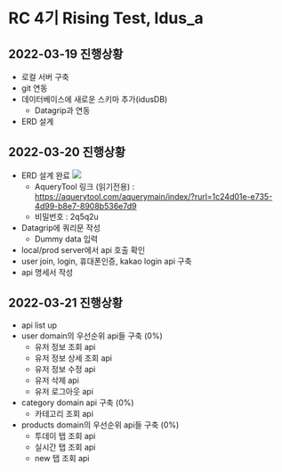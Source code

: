 # RC 4기 Rising Test, Idus_a 
  
## 2022-03-19 진행상황
* 로컬 서버 구축
* git 연동
* 데이터베이스에 새로운 스키마 추가(idusDB)
  * Datagrip과 연동
* ERD 설계

## 2022-03-20 진행상황
* ERD 설계 완료
  ![](https://user-images.githubusercontent.com/77392219/159211206-0745dabf-7e12-45d9-ad7d-640721967318.png)
  * AqueryTool 링크 (읽기전용) : https://aquerytool.com/aquerymain/index/?rurl=1c24d01e-e735-4d99-b8e7-8908b536e7d9
  * 비밀번호 : 2q5q2u
* Datagrip에 쿼리문 작성
  * Dummy data 입력
* local/prod server에서 api 호출 확인
* user join, login, 휴대폰인증, kakao login api 구축
* api 명세서 작성

## 2022-03-21 진행상황
* api list up
* user domain의 우선순위 api들 구축 (0%)
  * 유저 정보 조회 api
  * 유저 정보 상세 조회 api
  * 유저 정보 수정 api
  * 유저 삭제 api
  * 유저 로그아웃 api
* category domain api 구축 (0%)
  * 카테고리 조회 api
* products domain의 우선순위 api들 구축 (0%)
  * 투데이 탭 조회 api
  * 실시간 탭 조회 api
  * new 탭 조회 api
